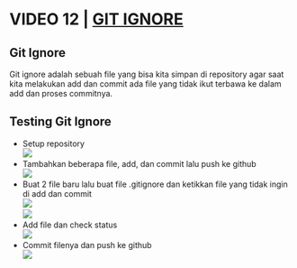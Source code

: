 # VIDEO 12 | [GIT IGNORE](https://www.youtube.com/watch?v=LK3kX4n-vLM&list=PLFIM0718LjIVknj6sgsSceMqlq242-jNf&index=12)

## Git Ignore
Git ignore adalah sebuah file yang bisa kita simpan di repository agar saat kita melakukan add dan commit ada file yang tidak ikut terbawa ke dalam add dan proses commitnya.

## Testing Git Ignore
* Setup repository   
    ![](https://media.discordapp.net/attachments/552451111722811392/941379672871165992/unknown.png)  
* Tambahkan beberapa file, add, dan commit lalu push ke github  
    ![](https://media.discordapp.net/attachments/552451111722811392/941380209343602688/unknown.png)  
* Buat 2 file baru lalu buat file .gitignore dan ketikkan file yang tidak ingin di add dan commit  
    ![](https://media.discordapp.net/attachments/552451111722811392/941382637849821236/unknown.png)  
    ![](https://media.discordapp.net/attachments/552451111722811392/941381441990844477/unknown.png)  
* Add file dan check status  
    ![](https://media.discordapp.net/attachments/552451111722811392/941381418821505064/unknown.png)  
* Commit filenya dan push ke github  
    ![](https://media.discordapp.net/attachments/552451111722811392/941381782664773652/unknown.png)